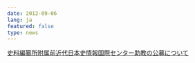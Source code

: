 ```yaml
---
date: 2012-09-06
lang: ja
featured: false
type: news
---
```

<a href="/news/2012/koubo20120906.pdf" target="_blank">史料編纂所附属前近代日本史情報国際センター助教の公募について</a><br/>
